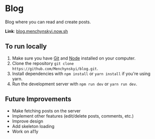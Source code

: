 # Blog
Blog where you can read and create posts.

**Link**: [blog.menchynskyi.now.sh](https://blog.menchynskyi.now.sh/)

## To run locally
1. Make sure you have [Git](https://git-scm.com/) and [Node](https://nodejs.org/en/) installed on your computer.
2. Clone the repository `git clone https://github.com/Menchynskyi/blog.git`.
3. Install dependencies with `npm install` or `yarn install` if you're using yarn.
4. Run the development server with `npm run dev` or `yarn run dev`.

## Future Improvements
* Make fetching posts on the server
* Implement other features (edit/delete posts, comments, etc.)
* Improve design
* Add skeleton loading
* Work on a11y